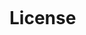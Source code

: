 ```{include} ../CHANGELOG.md
```
# License
```{include} ../LICENSE
```
```{include} ../CODE_OF_CONDUCT.md
```
